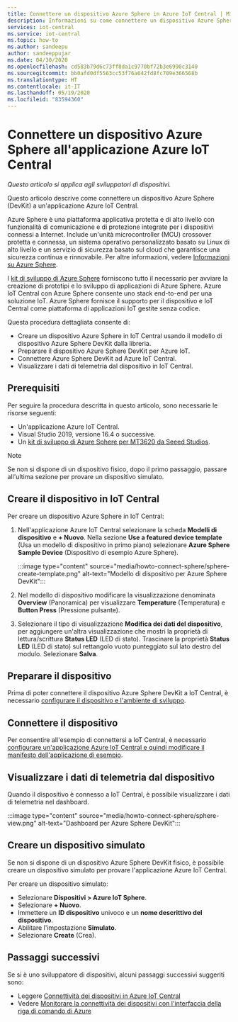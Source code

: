 ```yaml
---
title: Connettere un dispositivo Azure Sphere in Azure IoT Central | Microsoft Docs
description: Informazioni su come connettere un dispositivo Azure Sphere (DevKit) a un'applicazione Azure IoT Central.
services: iot-central
ms.service: iot-central
ms.topic: how-to
ms.author: sandeepu
author: sandeeppujar
ms.date: 04/30/2020
ms.openlocfilehash: cd583b79d6c73ff8da1c9770bf72b3e6990c3140
ms.sourcegitcommit: bb0afd0df5563cc53f76a642fd8fc709e366568b
ms.translationtype: HT
ms.contentlocale: it-IT
ms.lasthandoff: 05/19/2020
ms.locfileid: "83594360"
---
```

# <a name="connect-an-azure-sphere-device-to-your-azure-iot-central-application"></a>Connettere un dispositivo Azure Sphere all'applicazione Azure IoT Central

*Questo articolo si applica agli sviluppatori di dispositivi.*

Questo articolo descrive come connettere un dispositivo Azure Sphere (DevKit) a un'applicazione Azure IoT Central.

Azure Sphere è una piattaforma applicativa protetta e di alto livello con funzionalità di comunicazione e di protezione integrate per i dispositivi connessi a Internet. Include un'unità microcontroller (MCU) crossover protetta e connessa, un sistema operativo personalizzato basato su Linux di alto livello e un servizio di sicurezza basato sul cloud che garantisce una sicurezza continua e rinnovabile. Per altre informazioni, vedere [Informazioni su Azure Sphere](https://docs.microsoft.com/azure-sphere/product-overview/what-is-azure-sphere).

I [kit di sviluppo di Azure Sphere](https://azure.microsoft.com/services/azure-sphere/get-started/) forniscono tutto il necessario per avviare la creazione di prototipi e lo sviluppo di applicazioni di Azure Sphere. Azure IoT Central con Azure Sphere consente uno stack end-to-end per una soluzione IoT. Azure Sphere fornisce il supporto per il dispositivo e IoT Central come piattaforma di applicazioni IoT gestite senza codice.

Questa procedura dettagliata consente di:

- Creare un dispositivo Azure Sphere in IoT Central usando il modello di dispositivo Azure Sphere DevKit dalla libreria.
- Preparare il dispositivo Azure Sphere DevKit per Azure IoT.
- Connettere Azure Sphere DevKit ad Azure IoT Central.
- Visualizzare i dati di telemetria dal dispositivo in IoT Central.

## <a name="prerequisites"></a>Prerequisiti

Per seguire la procedura descritta in questo articolo, sono necessarie le risorse seguenti:

- Un'applicazione Azure IoT Central.
- Visual Studio 2019, versione 16.4 o successive.
- Un [kit di sviluppo di Azure Sphere per MT3620 da Seeed Studios](https://docs.microsoft.com/azure-sphere/hardware/mt3620-reference-board-design).

> [!NOTE]
> Se non si dispone di un dispositivo fisico, dopo il primo passaggio, passare all'ultima sezione per provare un dispositivo simulato.

## <a name="create-the-device-in-iot-central"></a>Creare il dispositivo in IoT Central

Per creare un dispositivo Azure Sphere in IoT Central:

1. Nell'applicazione Azure IoT Central selezionare la scheda **Modelli di dispositivo** e **+ Nuovo**. Nella sezione **Use a featured device template** (Usa un modello di dispositivo in primo piano) selezionare **Azure Sphere Sample Device** (Dispositivo di esempio Azure Sphere).

    :::image type="content" source="media/howto-connect-sphere/sphere-create-template.png" alt-text="Modello di dispositivo per Azure Sphere DevKit":::

1. Nel modello di dispositivo modificare la visualizzazione denominata **Overview** (Panoramica) per visualizzare **Temperature** (Temperatura) e **Button Press** (Pressione pulsante).

1. Selezionare il tipo di visualizzazione **Modifica dei dati del dispositivo**, per aggiungere un'altra visualizzazione che mostri la proprietà di lettura/scrittura **Status LED** (LED di stato). Trascinare la proprietà **Status LED** (LED di stato) sul rettangolo vuoto punteggiato sul lato destro del modulo. Selezionare **Salva**.

## <a name="prepare-the-device"></a>Preparare il dispositivo

Prima di poter connettere il dispositivo Azure Sphere DevKit a IoT Central, è necessario [configurare il dispositivo e l'ambiente di sviluppo](https://github.com/Azure/azure-sphere-samples/tree/master/Samples/AzureIoT).

## <a name="connect-the-device"></a>Connettere il dispositivo

Per consentire all'esempio di connettersi a IoT Central, è necessario [configurare un'applicazione Azure IoT Central e quindi modificare il manifesto dell'applicazione di esempio](https://aka.ms/iotcentral-sphere-git-readme).

## <a name="view-the-telemetry-from-the-device"></a>Visualizzare i dati di telemetria dal dispositivo

Quando il dispositivo è connesso a IoT Central, è possibile visualizzare i dati di telemetria nel dashboard.

:::image type="content" source="media/howto-connect-sphere/sphere-view.png" alt-text="Dashboard per Azure Sphere DevKit":::

## <a name="create-a-simulated-device"></a>Creare un dispositivo simulato

Se non si dispone di un dispositivo Azure Sphere DevKit fisico, è possibile creare un dispositivo simulato per provare l'applicazione Azure IoT Central.

Per creare un dispositivo simulato:

- Selezionare **Dispositivi > Azure IoT Sphere**.
- Selezionare **+ Nuovo**.
- Immettere un **ID dispositivo** univoco e un **nome descrittivo del dispositivo**.
- Abilitare l'impostazione **Simulato**.
- Selezionare **Create** (Crea).

## <a name="next-steps"></a>Passaggi successivi

Se si è uno sviluppatore di dispositivi, alcuni passaggi successivi suggeriti sono:

- Leggere [Connettività dei dispositivi in Azure IoT Central](./concepts-get-connected.md)
- Vedere [Monitorare la connettività dei dispositivi con l'interfaccia della riga di comando di Azure](./howto-monitor-devices-azure-cli.md)
